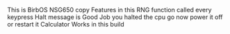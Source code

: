 This is BirbOS NSG650 copy 
Features in this
RNG function called every keypress
Halt message is Good Job you halted the cpu go now power it off or restart it
Calculator Works in this build